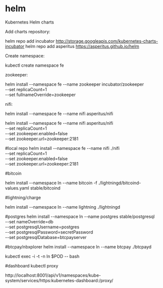 # helm
Kubernetes Helm charts

Add charts repository:

helm repo add incubator http://storage.googleapis.com/kubernetes-charts-incubator
helm repo add asperitus https://asperitus.github.io/helm


Create namespace:

kubectl create namespace fe


zookeeper:

helm install --namespace fe --name zookeeper incubator/zookeeper \
      --set replicaCount=1 \
      --set fullnameOverride=zookeeper

nifi:

helm install --namespace fe --name nifi asperitus/nifi

helm install --namespace fe --name nifi asperitus/nifi \
    --set replicaCount=1 \
    --set zookeeper.enabled=false \
    --set zookeeper.url=zookeeper:2181

#local repo
helm install --namespace fe --name nifi ./nifi \
    --set replicaCount=1 \
    --set zookeeper.enabled=false \
    --set zookeeper.url=zookeeper:2181


#bitcoin

helm install --namespace ln --name bitcoin -f ./lightningd/bitcoind-values.yaml stable/bitcoind

#lightning/charge

helm install --namespace ln --name lightning ./lightningd

#postgres
helm install --namespace ln --name postgres stable/postgresql \
    --set nameOverride=db \
    --set postgresqlUsername=postgres \
    --set postgresqlPassword=secretPassword \
    --set postgresqlDatabase=btcpayserver
    
#btcpay/nbxplorer
helm install --namespace ln --name btcpay ./btcpayd


<!-- docker run -it --rm --entrypoint "/bin/bash" elementsproject/lightningd -->
<!-- docker run -it --rm --entrypoint "/usr/bin/lightning-cli" elementsproject/lightningd --help -->

kubectl exec -i -t -n ln $POD -- bash

#dashboard
kubectl proxy

http://localhost:8001/api/v1/namespaces/kube-system/services/https:kubernetes-dashboard:/proxy/